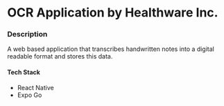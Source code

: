 
# OCR Application by Healthware Inc.

### Description
A web based application that transcribes handwritten notes
into a digital readable format and stores this data.

#### Tech Stack
- React Native
- Expo Go

